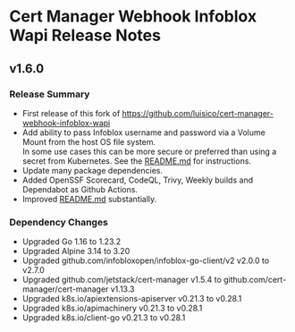 # Cert Manager Webhook Infoblox Wapi Release Notes

## v1.6.0

### Release Summary

-  First release of this fork of https://github.com/luisico/cert-manager-webhook-infoblox-wapi
-  Add ability to pass Infoblox username and password via a Volume Mount from the host OS file system.  
   In some use cases this can be more secure or preferred than using a secret from Kubernetes.
   See the [README.md](README.md#hostpath-volume-mount) for instructions.
-  Update many package dependencies.
-  Added OpenSSF Scorecard, CodeQL, Trivy, Weekly builds and Dependabot as Github Actions.
-  Improved [README.md](README.md) substantially.

### Dependency Changes

- Upgraded Go 1.16 to 1.23.2
- Upgraded Alpine 3.14 to 3.20
- Upgraded github.com/infobloxopen/infoblox-go-client/v2 v2.0.0 to v2.7.0
- Upgraded github.com/jetstack/cert-manager v1.5.4 to github.com/cert-manager/cert-manager v1.13.3
- Upgraded k8s.io/apiextensions-apiserver v0.21.3 to v0.28.1
- Upgraded k8s.io/apimachinery v0.21.3 to v0.28.1
- Upgraded k8s.io/client-go v0.21.3 to v0.28.1
